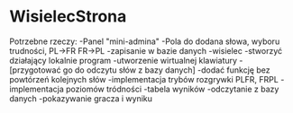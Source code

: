 # WisielecStrona

Potrzebne rzeczy:
-Panel "mini-admina"
	-Pola do dodana słowa, wyboru trudności, PL->FR FR->PL
	-zapisanie w bazie danych
-wisielec
	-stworzyć działający lokalnie program
	-utworzenie wirtualnej klawiatury
	-[przygotować go do odczytu słów z bazy danych]
	-dodać funkcję bez powtórzeń kolejnych słów
	-implementacja trybów rozgrywki PLFR, FRPL
	-implementacja poziomów tródności
-tabela wyników
	-odczytanie z bazy danych
	-pokazywanie gracza i wyniku